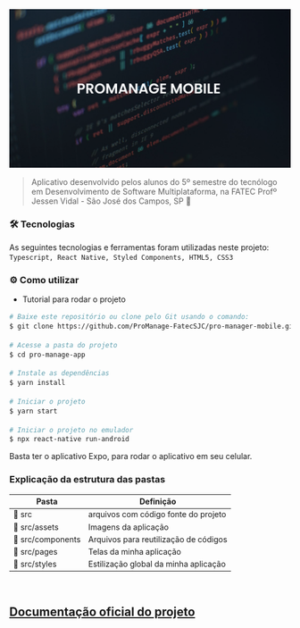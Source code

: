 <img src = "https://github.com/ProManage-FatecSJC/pro-manager-documentation/blob/main/MOBILE.png">

> Aplicativo desenvolvido pelos alunos do 5º semestre do tecnólogo em Desenvolvimento de Software Multiplataforma, na FATEC Profº Jessen Vidal - São José dos Campos, SP :rocket:

### :hammer_and_wrench: Tecnologias

As seguintes tecnologias e ferramentas foram utilizadas neste projeto: `Typescript, React Native, Styled Components, HTML5, CSS3`

### :gear: Como utilizar

- Tutorial para rodar o projeto

```bash
# Baixe este repositório ou clone pelo Git usando o comando:
$ git clone https://github.com/ProManage-FatecSJC/pro-manager-mobile.git

# Acesse a pasta do projeto
$ cd pro-manage-app

# Instale as dependências
$ yarn install

# Iniciar o projeto
$ yarn start

# Iniciar o projeto no emulador
$ npx react-native run-android


```
Basta ter o aplicativo Expo, para rodar o aplicativo em seu celular.

### Explicação da estrutura das pastas

| Pasta                                                       | Definição                                                                       |
| ----------------------------------------------------------- | ------------------------------------------------------------------------------- |
| :open_file_folder: src                               | arquivos com código fonte do projeto |
| :open_file_folder: src/assets                          | Imagens da aplicação|
| :open_file_folder: src/components | Arquivos para reutilização de códigos |
| :open_file_folder: src/pages | Telas da minha aplicação |
| :open_file_folder: src/styles | Estilização global da minha aplicação |

</br>

## [Documentação oficial do projeto](https://github.com/ProManage-FatecSJC/pro-manager-documentation)

<br>


